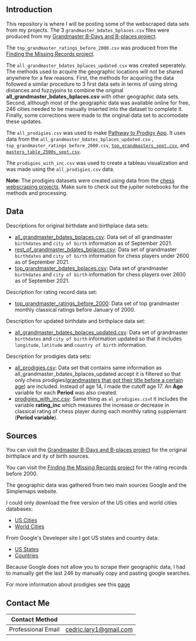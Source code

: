## Introduction

This repository is where I will be posting some of the webscraped data sets from my projects. The  3 `grandmaster_bdates_bplaces.csv` files were produced from my [Grandmaster B-Days and B-places project](https://larylc.github.io/chess_bdays_bplaces/). 

The `top_grandmaster_ratings_before_2000.csv` was produced from the [Finding the Missing Records project](https://larylc.github.io/Independent-Projects-/missing_chess_records.html). 

The `all_grandmaster_bdates_bplaces_updated.csv` was created seperately. The methods used to acquire the geographic locations will not be shared anywhere for a few reasons. First, the methods for acquiring the data followed a similar procedure to 3 first data sets in terms of using string distances and fuzzyjoins to combine the original **all_grandmaster_bdates_bplaces.csv** with other geographic data sets. Second, although most of the geographic data was available online for free, 246 cities needed to be manually inserted into the dataset to complete it. Finally, some corrections were made to the original data set to accomodate these updates. 

The `all_prodigies.csv` was used to make [Pathway to Prodigy App](https://loganlary.shinyapps.io/prodigies_app/?_ga=2.15136438.103236738.1633010249-569369622.1613318148). It uses data from the `all_grandmaster_bdates_bplaces_updated.csv` , `top_grandmaster_ratings_before_2000.csv`, [`top_grandmasters_sept.csv`](https://github.com/larylc/Chess-Webscraping-Projects/blob/main/top_grandmasters_sept.csv),  and [`masters_table_2500s_sept.csv`](https://github.com/larylc/Chess-Webscraping-Projects/blob/main/masters_table_2500s_sept.csv).

The `prodigies_with_inc.csv` was used to create a tableau visualization and was made using the `all_prodigies.csv` data.

**Note:** The prodigies datasets were created using data from the [chess webscraping projects](https://github.com/larylc/Chess-Webscraping-Projects]). Make sure to check out the jupiter notebooks for the methods and processing. 


## Data 

Descriptions for original birthdate and birthplace data sets:
* [all_grandmaster_bdates_bplaces.csv](https://github.com/larylc/More-Chess-Webscraped-Data/blob/main/all_grandmaster_bdates_bplaces.csv): Data set of all grandmaster `birthdates` and `city of birth` information as of September 2021.
* [rest_of_grandmaster_bdates_bplaces.csv](https://github.com/larylc/More-Chess-Webscraped-Data/blob/main/rest_of_grandmaster_bdates_bplaces.csv): Data set of grandmaster `birthdates` and `city of birth` information for chess players under 2600 as of September 2021.
* [top_grandmaster_bdates_bplaces.csv](https://github.com/larylc/More-Chess-Webscraped-Data/blob/main/top_grandmaster_ratings_before_2000.csv): Data set of grandmaster `birthdates` and `city of birth` information for chess players over 2600 as of September 2021.


Description for rating record data set:
* [top_grandmaster_ratings_before_2000](https://github.com/larylc/More-Chess-Webscraped-Data/blob/main/top_grandmaster_ratings_before_2000.csv): Data set of top grandmaster monthly classical ratings before January of 2000.

Description for updated birthdate and birthplace data set:
* [all_grandmaster_bdates_bplaces_updated.csv](https://github.com/larylc/More-Chess-Webscraped-Data/blob/main/all_grandmaster_bdates_bplaces_updated.csv): Data set of grandmaster `birthdates` and `city of birth` information updated so that it includes `longitude`, `latitude` and `country of birth` information.

Description for prodigies data sets:
* [all_prodigies.csv](https://github.com/larylc/More-Chess-Webscraped-Data/blob/main/all_prodigies.csv): Data set that contains same information as all_grandmaster_bdates_bplaces_updated accept it is filtered so that only chess prodigies([grandmasters that got their title before a certain age](https://en.wikipedia.org/wiki/Chess_prodigy)) are included. Instead of age 14, I made the cutoff age 17. An **Age** variable for each **Period** was also created.
* [prodigies_with_inc.csv](https://github.com/larylc/More-Chess-Webscraped-Data/blob/main/prodigies_with_inc.csv): Same thing as `al_prodigies.csv`t it includes the variable **rating_inc** which measures the increase or decrease in classical rating of chess player during each monthly rating supplemant (**Period variable**). 


## Sources

You can visit the [Grandmaster B-Days and B-places project](https://larylc.github.io/chess_bdays_bplaces/) for the original birthplace and ity of birth sources. 

You can visit the [Finding the Missing Records project](https://larylc.github.io/Independent-Projects-/missing_chess_records.html) for the rating records before 2000. 


The geographic data was gathered from two main sources Google and the Simplemaps website. 

I could only download the free version of the US cities and world cities databases:
* [US Cities](https://simplemaps.com/data/us-cities)
* [World Cities](https://simplemaps.com/data/world-cities)

From Google's Develeper site I got US states and country data:
* [US States](https://developers.google.com/public-data/docs/canonical/states_csv)
* [Countries](https://developers.google.com/public-data/docs/canonical/countries_csv)

Because Google does not allow you to scrape their geographic data, I had to manually get the last 246 by manually copy and pasting google searches. 

For more information about prodigies see this [page](https://en.wikipedia.org/wiki/Chess_prodigy)



## Contact Me

|**Contact Method**  |                          |
| -------------------| -------------------------|
| Professional Email | cedric.lary1@gmail.com   |


